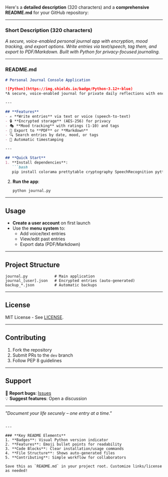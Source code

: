 Here's a **detailed description** (320 characters) and a **comprehensive README.md** for your GitHub repository:

---

### **Short Description (320 characters)**  
*A secure, voice-enabled personal journal app with encryption, mood tracking, and export options. Write entries via text/speech, tag them, and export to PDF/Markdown. Built with Python for privacy-focused journaling.*

---

### **README.md**  
```markdown
# Personal Journal Console Application  

![Python](https://img.shields.io/badge/Python-3.12+-blue)  
*A secure, voice-enabled journal for private daily reflections with encryption and export features.*

---

## **Features**  
- ✍️ **Write entries** via text or voice (speech-to-text)  
- 🔒 **Encrypted storage** (AES-256) for privacy  
- 🎭 **Mood tracking** with ratings (1-10) and tags  
- 📂 Export to **PDF** or **Markdown**  
- 🔍 Search entries by date, mood, or tags  
- 📅 Automatic timestamping  

---

## **Quick Start**  
1. **Install dependencies**:  
   ```bash
   pip install colorama prettytable cryptography SpeechRecognition pyttsx3 fpdf markdown
   ```  
2. **Run the app**:  
   ```bash
   python journal.py
   ```  

---

## **Usage**  
- **Create a user account** on first launch  
- Use the **menu system** to:  
  - Add voice/text entries  
  - View/edit past entries  
  - Export data (PDF/Markdown)  

---

## **Project Structure**  
```plaintext
journal.py            # Main application  
journal_[user].json   # Encrypted entries (auto-generated)  
backup_*.json         # Automatic backups  
```

---

## **License**  
MIT License - See [LICENSE](LICENSE).  

---

## **Contributing**  
1. Fork the repository  
2. Submit PRs to the `dev` branch  
3. Follow PEP 8 guidelines  

---

## **Support**  
🐞 **Report bugs**: [Issues](https://github.com/Victor-Nderitu/journal-/issues)  
💡 **Suggest features**: Open a discussion  

---

*"Document your life securely – one entry at a time."*  
```

---

### **Key README Elements**  
1. **Badges**: Visual Python version indicator  
2. **Features**: Emoji bullet points for readability  
3. **Code Blocks**: Clear installation/usage commands  
4. **File Structure**: Shows auto-generated files  
5. **Contributing**: Simple workflow for collaborators  

Save this as `README.md` in your project root. Customize links/license as needed!
